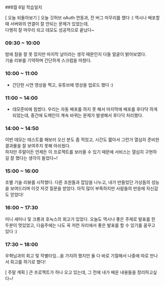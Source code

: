##8월 6일 학습일지

[ 오늘 되돌아보기 ]
오늘 깃허브 oAuth 연동과, 잔 버그 마무리를 했다 :)
역시나 배포할 때 서버와의 연결이 잘 안되는 문제가 있었는데,  
다행히 잘 마무리 되고 데모도 성공적으로 끝났다~

### **09:30 ~ 10:00**

밤에 잠을 잘 못 잤지만 마지막 날이라는 생각 때문인지 다들 얼굴이 밝아보였다.  
기술 리뷰를 기약하며 간단하게 스크럼을 마쳤다.

### **10:00 ~ 11:00**

- 간단한 시연 영상을 찍고, 유튜브에 영상을 업로드 했다 :)

### **11:00 ~ 14:00**

- 데모준비에 힘썼다. 우리는 자동 배포를 하지 못 해서 마지막에 배포를 후다닥 하게 되었는데, 중간에 도메인이 계속 바뀌는
  문제가 발생해서 후다닥 처리했다.

### **14:00 ~ 14:50**

이번 데모는 테스트를 해보러 오신 분도 좀 적었고, 시간도 짧아서 그런가 열심히 준비한 결과물을 잘 보여주지 못해 아쉬웠다.  
하지만 주말이든 언제든 이 프로젝트를 보러올 수 있기 때문에 서비스는 열심히 구현하길 잘 했다는 생각이 들었다~!

### **15:00 ~ 16:00**

조별 기술 리뷰를 시작했다. 다른 조원들과 잡담을 나누고, 내가 만들었던 가상돔의 성능을 보여드리며 이것 저것 질문을 받았다.
아직 많이 부족하지만 사람들의 반응에 자신감도 얻었다!

### **16:00 ~ 17:30**

미니 세미나 및 크롱과 호눅스의 회고가 있었다. 오늘도 역시나 좋은 주제로 발표를 한 두분이 멋있었고, 다음주에는 나도 꼭 저런 자리에서 좋은 발표를 할 수 있기를 꿈꾸고 있다 :)

### **17:30 ~ 18:00**

우혁님과의 회고 및 작별타임...을 가지려 했지만 둘 다 바로 기절해서 나중에 따로 만나서 회고를 하기로 했다!

[ 주말 계획 ]
큰 프로젝트가 하나 오고 있는데, 그 전에 내가 배운 내용들을 정리하고싶다~!
